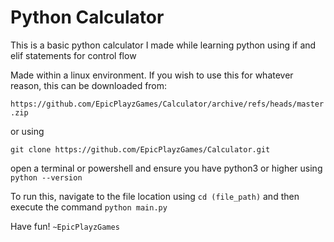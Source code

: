 # Python Calculator
This is a basic python calculator I made while learning python using if and elif statements for control flow

Made within a linux environment. If you wish to use this for whatever reason, this can be downloaded from:

`https://github.com/EpicPlayzGames/Calculator/archive/refs/heads/master.zip`

or using 

`git clone https://github.com/EpicPlayzGames/Calculator.git`

open a terminal or powershell and ensure you have python3 or higher using `python --version`

To run this, navigate to the file location using `cd (file_path)` and then execute the command `python main.py` 

Have fun! `~EpicPlayzGames`
